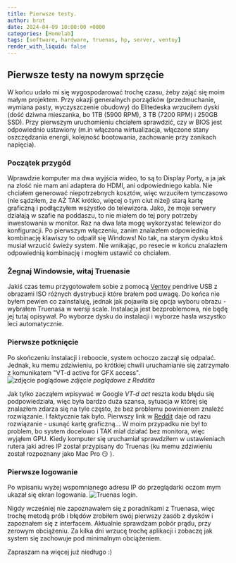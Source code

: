 ```yaml
---
title: Pierwsze testy.
author: brat
date: 2024-04-09 10:00:00 +0000
categories: [Homelab]
tags: [software, hardware, truenas, hp, server, ventoy]
render_with_liquid: false
---
```



## Pierwsze testy na nowym sprzęcie

W końcu udało mi się wygospodarować trochę czasu, żeby zająć się moim małym projektem. Przy okazji generalnych porządków (przedmuchanie, wymiana pasty, wyczyszczenie obudowy) do Elitedeska wrzuciłem dyski (dość dziwna mieszanka, bo 1TB (5900 RPM), 3 TB (7200 RPM) i 250GB SSD). Przy pierwszym uruchomieniu chciałem sprawdzić, czy w BIOS jest odpowiednio ustawiony (m.in włączona wirtualizacja, włączone stany oszczędzania energii, kolejność bootowania, zachowanie przy zanikach napięcia). 

### Początek przygód 

Wprawdzie komputer ma dwa wyjścia wideo, to są to Display Porty, a ja jak na złość nie mam ani adaptera do HDMI, ani odpowiedniego kabla. Nie chciałem generować niepotrzebnych kosztów, więc wrzuciłem tymczasowo (nie sądziłem, że AŻ TAK krótko, więcej o tym ciut niżej) starą kartę graficzną i podłączyłem wszystko do telewizora. Jako, że moje serwery działają w szafie na poddaszu, to nie miałem do tej pory potrzeby inwestowania w monitor. Raz na dwa lata mogę wykorzystać telewizor do konfiguracji. Po pierwszym włączeniu, zanim znalazłem odpowiednią kombinację klawiszy to odpalił się Windows! No tak, na starym dysku ktoś musiał wrzucić świeży system. Nie wnikając, po resecie w końcu znalazłem odpowiednią kombinację i mogłem ustawić co chciałem.

### Żegnaj Windowsie, witaj Truenasie

Jakiś czas temu przygotowałem sobie z pomocą [Ventoy](https://www.ventoy.net/) pendrive USB z obrazami ISO różnych dystrybucji które brałem pod uwagę. Do końca nie byłem pewien co zainstaluję, jednak jak pojawiła się opcja wyboru obrazu - wybrałem Truenasa w wersji scale. Instalacja jest bezproblemowa, nie będę jej tutaj opisywał. Po wyborze dysku do instalacji i wyborze hasła wszystko leci automatycznie. 

### Pierwsze potknięcie
Po skończeniu instalacji i reboocie, system ochoczo zaczął się odpalać. Jednak, ku memu zdziwieniu, po krótkiej chwili uruchamianie się zatrzymało z komunikatem "VT-d active for GFX access".  
 ![zdjęcie poglądowe](https://preview.redd.it/first-system-boot-stuck-on-vt-d-active-for-gfx-access-v0-9uup2wd77j8a1.jpg?width=1080&crop=smart&auto=webp&s=34780bca3f5c78a0e414e457647d654f1291b193)
_zdjęcie poglądowe z Reddita_

Jak tylko zacząłem wpisywać w Google _VT-d act_ reszta kodu błędu się podpowiedziała, więc była bardzo duża szansa, sytuacja w której się znalazłem zdarza się na tyle często, że bez problemu powinienem znaleźć rozwiązanie. I faktycznie tak było. Pierwszy link w [Reddit](https://www.reddit.com/r/truenas/comments/zwnev5/first_system_boot_stuck_on_vtd_active_for_gfx/) daje od razu rozwiązanie - usunąć kartę graficzną...
W moim przypadku nie był to problem, bo system docelowo i TAK miał działać bez monitora, więc wyjąłem GPU. Kiedy komputer się uruchamiał sprawdziłem w ustawieniach rutera jaki adres IP został przypisany do Truenas (ku memu zdziwieniu został rozpoznany jako Mac Pro :smirk: ).

### Pierwsze logowanie

Po wpisaniu wyżej wspomnianego adresu IP do przeglądarki oczom mym ukazał się ekran logowania.
![Truenas login](/assets/2024-04-09/truenas-login.jpg).

Nigdy wcześniej nie zapoznawałem się z poradnikami z Truenasa, więc trochę metodą prób i błędów zrobiłem swój pierwszy zasób z dysków i zapoznałem się z interfacem.
Aktualnie sprawdzam pobór prądu, przy zerowym obciążeniu. Za kilka dni wrzucę trochę aplikacji i zobaczę jak system się zachowuje pod minimalnym obciążeniem. 

Zapraszam na więcej już niedługo :)